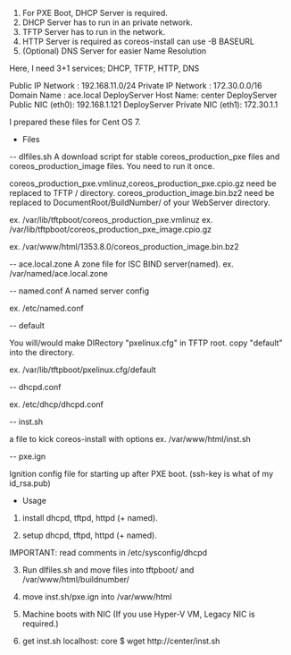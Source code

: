 1. For PXE Boot, DHCP Server is required.
2. DHCP Server has to run in an private network.
3. TFTP Server has to run in the network.
4. HTTP Server is required as coreos-install can use -B BASEURL
5. (Optional) DNS Server for easier Name Resolution

Here, I need 3+1 services; DHCP, TFTP, HTTP, DNS

Public IP Network : 192.168.11.0/24
Private IP Network : 172.30.0.0/16
Domain Name : ace.local
DeployServer Host Name: center
DeployServer Public NIC (eth0): 192.168.1.121
DeployServer Private NIC (eth1): 172.30.1.1

I prepared these files for Cent OS 7.

- Files

-- dlfiles.sh
A download script for stable  coreos_production_pxe files and coreos_production_image files.
You need to run it once.

coreos_production_pxe.vmlinuz,coreos_production_pxe.cpio.gz need be replaced to TFTP / directory.
coreos_production_image.bin.bz2 need be replaced to DocumentRoot/BuildNumber/ of your WebServer directory.

  ex. /var/lib/tftpboot/coreos_production_pxe.vmlinuz
  ex. /var/lib/tftpboot/coreos_production_pxe_image.cpio.gz
  
  ex. /var/www/html/1353.8.0/coreos_production_image.bin.bz2

-- ace.local.zone
A zone file for ISC BIND server(named). 
   ex. /var/named/ace.local.zone

-- named.conf
A named server config

  ex. /etc/named.conf

-- default

You will/would make DIRectory "pxelinux.cfg" in TFTP root.
copy "default" into the directory.

  ex. /var/lib/tftpboot/pxelinux.cfg/default
  
-- dhcpd.conf        
  
  ex. /etc/dhcp/dhcpd.conf
  
-- inst.sh

a file to kick coreos-install with options
  ex. /var/www/html/inst.sh

-- pxe.ign

  Ignition config file for starting up after PXE boot.
  (ssh-key is what of my id_rsa.pub)

- Usage

1. install dhcpd, tftpd, httpd (+ named).

2. setup dhcpd, tftpd, httpd (+ named).

IMPORTANT: read comments in /etc/sysconfig/dhcpd 


3. Run dlfiles.sh and move files into tftpboot/ and /var/www/html/buildnumber/

4. move inst.sh/pxe.ign into /var/www/html

5. Machine boots with NIC (If you use Hyper-V VM, Legacy NIC is required.)

6. get inst.sh
localhost: core $ wget http://center/inst.sh
